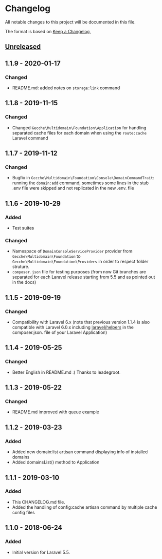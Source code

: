 # Changelog
All notable changes to this project will be documented in this file.

The format is based on [Keep a Changelog](https://keepachangelog.com/en/1.0.0/),

## [Unreleased]

## 1.1.9 - 2020-01-17
### Changed
- README.md: added notes on `storage:link` command
 
## 1.1.8 - 2019-11-15
### Changed
- Changed `Gecche\Multidomain\Foundation\Application` for handling separated cache files for each 
domain when using the `route:cache` Laravel command
 
## 1.1.7 - 2019-11-12
### Changed
- Bugfix in `Gecche\Multidomain\Foundation\Console\DomainCommandTrait`: running the 
`domain:add` command, sometimes some lines in the stub .env file were 
skipped and not replicated in the new .env.<domain> file
 
## 1.1.6 - 2019-10-29
### Added
- Test suites
### Changed
- Namespace of `DomainConsoleServiceProvider` provider from 
`Gecche\Multidomain\Foundation` to `Gecche\Multidomain\Foundation\Providers` 
    in order to respect folder struture.
- `composer.json` file for testing purposes (from now Git branches are separated for each 
Laravel release starting from 5.5 and as pointed out in the docs)  

## 1.1.5 - 2019-09-19
### Changed
- Compatibility with Laravel 6.x (note that previous version 1.1.4 is also compatible with Laravel 6.0.x including [laravel/helpers](https://github.com/laravel/helpers) in the composer.json. file of your Laravel Application)   

## 1.1.4 - 2019-05-25
### Changed
- Better English in README.md :) Thanks to leadegroot.

## 1.1.3 - 2019-05-22
### Changed
- README.md improved with queue example

## 1.1.2 - 2019-03-23
### Added
- Added new domain:list artisan command displaying info of installed domains
- Added domainsList() method to Application

## 1.1.1 - 2019-03-10
### Added
- This CHANGELOG.md file.
- Added the handling of config:cache artisan command by multiple cache config files

## 1.1.0 - 2018-06-24
### Added
- Initial version for Laravel 5.5.

[Unreleased]: https://github.com/gecche/laravel-multidomain/compare/v1.1.1...HEAD
[1.1.1]: https://github.com/gecche/laravel-multidomain/compare/v1.1.0...v1.1.1
[1.1.2]: https://github.com/gecche/laravel-multidomain/compare/v1.1.1...v1.1.2
[1.1.3]: https://github.com/gecche/laravel-multidomain/compare/v1.1.2...v1.1.3
[1.1.4]: https://github.com/gecche/laravel-multidomain/compare/v1.1.3...v1.1.4
[1.1.5]: https://github.com/gecche/laravel-multidomain/compare/v1.1.4...v1.1.5
[1.1.6]: https://github.com/gecche/laravel-multidomain/compare/v1.1.5...v1.1.6
[1.1.7]: https://github.com/gecche/laravel-multidomain/compare/v1.1.6...v1.1.7
[1.1.8]: https://github.com/gecche/laravel-multidomain/compare/v1.1.7...v1.1.8
[1.1.9]: https://github.com/gecche/laravel-multidomain/compare/v1.1.8...v1.1.9
